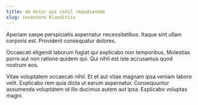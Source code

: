 ```yaml
---
title: ab dolor qui nihil repudiandae
slug: inventore blanditiis
---
```


Aperiam saepe perspiciatis aspernatur necessitatibus. Itaque sint ullam corporis est. Provident consequatur dolores.

Occaecati eligendi laborum fugiat qui explicabo non temporibus. Molestias porro aut non ratione quidem qui. Qui nihil est iste accusamus quod nostrum eos.

Vitae voluptatem occaecati nihil. Et et aut vitae magnam ipsa veniam labore velit. Explicabo rem quia dicta ut earum aspernatur. Consequuntur assumenda voluptatem id illo ducimus autem aut ipsa. Explicabo voluptas magni.
